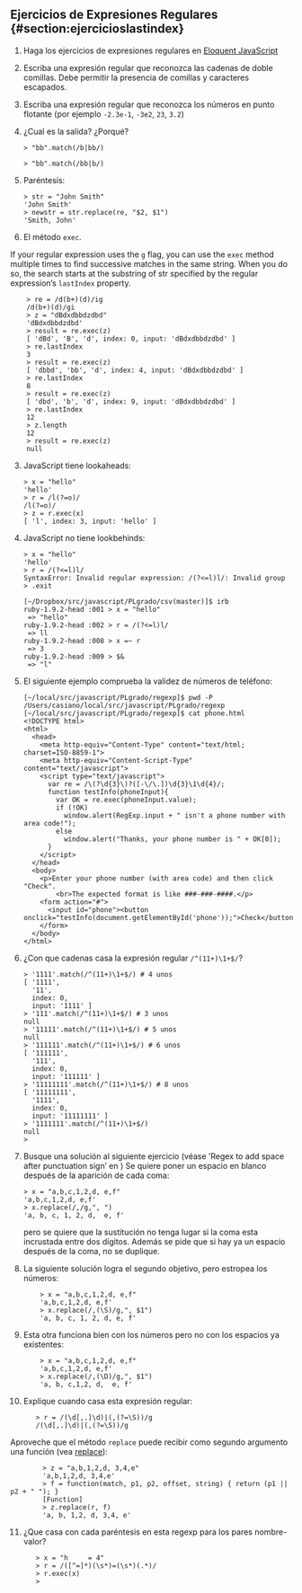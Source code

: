 ## Ejercicios de Expresiones Regulares {#section:ejercicioslastindex}

1. Haga los ejercicios de expresiones regulares en 
[Eloquent JavaScript](http://eloquentjavascript.net/09_regexp.html#h_TcUD2vzyMe)
1.  Escriba una expresión regular que reconozca las cadenas de doble
    comillas. Debe permitir la presencia de comillas y caracteres
    escapados.
1.  Escriba una expresión regular que reconozca los números en punto flotante (por ejemplo `-2.3e-1`, `-3e2`, `23`, `3.2`)
1.  ¿Cual es la salida? ¿Porqué?

        > "bb".match(/b|bb/)

        > "bb".match(/bb|b/)
1.  Paréntesis:

        > str = "John Smith"
        'John Smith'
        > newstr = str.replace(re, "$2, $1")
        'Smith, John'

2.  El método `exec`.

  If your regular expression uses the `g` flag, you can use the `exec`
  method multiple times to find successive matches in the same string.
  When you do so, the search starts at the substring of str specified
  by the regular expression’s `lastIndex` property.

        > re = /d(b+)(d)/ig
        /d(b+)(d)/gi
        > z = "dBdxdbbdzdbd"
        'dBdxdbbdzdbd'
        > result = re.exec(z)
        [ 'dBd', 'B', 'd', index: 0, input: 'dBdxdbbdzdbd' ]
        > re.lastIndex
        3
        > result = re.exec(z)
        [ 'dbbd', 'bb', 'd', index: 4, input: 'dBdxdbbdzdbd' ]
        > re.lastIndex
        8
        > result = re.exec(z)
        [ 'dbd', 'b', 'd', index: 9, input: 'dBdxdbbdzdbd' ]
        > re.lastIndex
        12
        > z.length
        12
        > result = re.exec(z)
        null

3.  JavaScript tiene lookaheads:

        > x = "hello"
        'hello'
        > r = /l(?=o)/
        /l(?=o)/
        > z = r.exec(x)
        [ 'l', index: 3, input: 'hello' ]

4.  JavaScript no tiene lookbehinds:

        > x = "hello"
        'hello'
        > r = /(?<=l)l/
        SyntaxError: Invalid regular expression: /(?<=l)l/: Invalid group
        > .exit

        [~/Dropbox/src/javascript/PLgrado/csv(master)]$ irb
        ruby-1.9.2-head :001 > x = "hello"
         => "hello" 
        ruby-1.9.2-head :002 > r = /(?<=l)l/
         => ll 
        ruby-1.9.2-head :008 > x =~ r
         => 3 
        ruby-1.9.2-head :009 > $&
         => "l" 

5.  El siguiente ejemplo comprueba la validez de números de teléfono:

        [~/local/src/javascript/PLgrado/regexp]$ pwd -P
        /Users/casiano/local/src/javascript/PLgrado/regexp
        [~/local/src/javascript/PLgrado/regexp]$ cat phone.html
        <!DOCTYPE html>
        <html>  
          <head>  
            <meta http-equiv="Content-Type" content="text/html; charset=ISO-8859-1">  
            <meta http-equiv="Content-Script-Type" content="text/javascript">  
            <script type="text/javascript">  
              var re = /\(?\d{3}\)?([-\/\.])\d{3}\1\d{4}/;  
              function testInfo(phoneInput){  
                var OK = re.exec(phoneInput.value);  
                if (!OK)  
                  window.alert(RegExp.input + " isn't a phone number with area code!");  
                else
                  window.alert("Thanks, your phone number is " + OK[0]);  
              }  
            </script>  
          </head>  
          <body>  
            <p>Enter your phone number (with area code) and then click "Check".
                <br>The expected format is like ###-###-####.</p>
            <form action="#">  
              <input id="phone"><button onclick="testInfo(document.getElementById('phone'));">Check</button>
            </form>  
          </body>  
        </html>

6.  ¿Con que cadenas casa la expresión regular `/^(11+)\1+$/`?

        > '1111'.match(/^(11+)\1+$/) # 4 unos
        [ '1111',
          '11',
          index: 0,
          input: '1111' ]
        > '111'.match(/^(11+)\1+$/) # 3 unos
        null
        > '11111'.match(/^(11+)\1+$/) # 5 unos
        null
        > '111111'.match(/^(11+)\1+$/) # 6 unos
        [ '111111',
          '111',
          index: 0,
          input: '111111' ]
        > '11111111'.match(/^(11+)\1+$/) # 8 unos
        [ '11111111',
          '1111',
          index: 0,
          input: '11111111' ]
        > '1111111'.match(/^(11+)\1+$/)
        null
        > 

7.  Busque una solución al siguiente ejercicio (véase ’Regex to add
    space after punctuation sign’ en ) Se quiere poner un espacio en
    blanco después de la aparición de cada coma:

        > x = "a,b,c,1,2,d, e,f"
        'a,b,c,1,2,d, e,f'
        > x.replace(/,/g,", ")
        'a, b, c, 1, 2, d,  e, f'

    pero se quiere que la sustitución no tenga lugar si la coma esta
    incrustada entre dos dígitos. Además se pide que si hay ya un
    espacio después de la coma, no se duplique.
8.  La siguiente solución logra el segundo objetivo, pero estropea los números:

            > x = "a,b,c,1,2,d, e,f"
            'a,b,c,1,2,d, e,f'
            > x.replace(/,(\S)/g,", $1")
            'a, b, c, 1, 2, d, e, f'

9.  Esta otra funciona bien con los números pero no con los espacios ya existentes:

            > x = "a,b,c,1,2,d, e,f"
            'a,b,c,1,2,d, e,f'
            > x.replace(/,(\D)/g,", $1")
            'a, b, c,1,2, d,  e, f'

10.  Explique cuando casa esta expresión regular:

            > r = /(\d[,.]\d)|(,(?=\S))/g
            /(\d[,.]\d)|(,(?=\S))/g

Aproveche que el método `replace` puede recibir como segundo
argumento una función (vea
[replace](https://developer.mozilla.org/en-US/docs/JavaScript/Reference/Global~O~bjects/String/replace)):

            > z = "a,b,1,2,d, 3,4,e"
            'a,b,1,2,d, 3,4,e'
            > f = function(match, p1, p2, offset, string) { return (p1 || p2 + " "); }
            [Function]
            > z.replace(r, f)
            'a, b, 1,2, d, 3,4, e'
11.  ¿Que casa con cada paréntesis en esta regexp para los  pares nombre-valor?

            > x = "h     = 4"
            > r = /([^=]*)(\s*)=(\s*)(.*)/
            > r.exec(x)
            >
